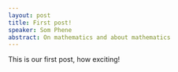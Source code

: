 ```yaml
---
layout: post
title: First post!
speaker: Som Phene
abstract: On mathematics and about mathematics
---
```


This is our first post, how exciting!